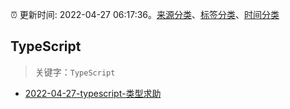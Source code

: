 :alarm_clock: 更新时间: 2022-04-27 06:17:36。[来源分类](../README.md)、[标签分类](../TAGS.md)、[时间分类](../TIMELINE.md)

## TypeScript


> 关键字：`TypeScript`



- [2022-04-27-typescript-类型求助](https://www.v2ex.com/t/849541) 
